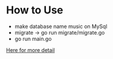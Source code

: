# How to Use
- make database name music on MySql
- migrate -> go run migrate/migrate.go
- go run main.go

[Here for more detail](https://gorm.io/docs/index.html)
